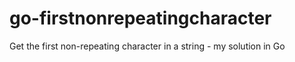 # go-firstnonrepeatingcharacter
Get the first non-repeating character in a string - my solution in Go
